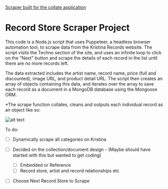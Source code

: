 <a href="https://github.com/christopher-k-c/collate"> Scraper built for the collate application </a>

# Record Store Scraper Project

This code is a Node.js script that uses Puppeteer, a headless browser automation tool, to scrape data from the Kristina Records website. The script visits the Techno section of the site, and uses an infinite loop to click on the "Next" button and scrape the details of each record in the list until there are no more records left.

The data extracted includes the artist name, record name, price (full and discounted), image URL, and product detail URL. The script then creates an array of objects containing this data, and iterates over the array to save each record as a document in a MongoDB database using the Mongoose ORM.

*The scrape function collates, cleans and outputs each individual record as an object like so:

![alt text](https://i.imgur.com/lyjIVpc.png)

To do:

- [ ] Dynamically scrape all categories on Kristina 
- [ ] Decided on the collection/document design - (Maybe should have started with this but wanted to get coding) 
  - [ ] Embedded or Reference
  - [ ] Record store, artist and record relationships etc 
- [ ] Choose Next Record Store to Scrape 



